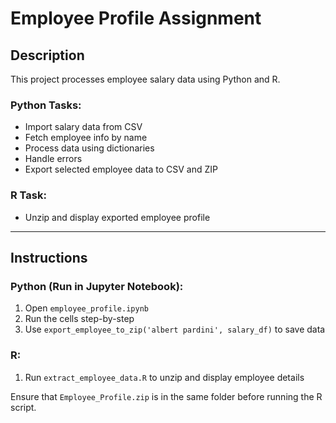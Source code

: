 # Employee Profile Assignment

## Description
This project processes employee salary data using Python and R.

### Python Tasks:
- Import salary data from CSV
- Fetch employee info by name
- Process data using dictionaries
- Handle errors
- Export selected employee data to CSV and ZIP

### R Task:
- Unzip and display exported employee profile

---

## Instructions

### Python (Run in Jupyter Notebook):
1. Open `employee_profile.ipynb`
2. Run the cells step-by-step
3. Use `export_employee_to_zip('albert pardini', salary_df)` to save data

### R:
1. Run `extract_employee_data.R` to unzip and display employee details

Ensure that `Employee_Profile.zip` is in the same folder before running the R script.
